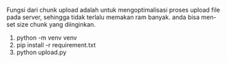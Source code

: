Fungsi dari chunk upload adalah untuk mengoptimalisasi proses upload file pada server, sehingga tidak terlalu memakan ram banyak. anda bisa men-set size chunk yang diinginkan.

1. python -m venv venv
2. pip install -r requirement.txt
3. python upload.py

